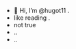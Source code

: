 - 👋 Hi, I’m @hugot11 .
- like reading .
- not true 
- ..
- ..
<!---
hugot11/hugot11 is a ✨ special ✨ repository because its `README.md` (this file) appears on your GitHub profile.
You can click the Preview link to take a look at your changes.
--->
